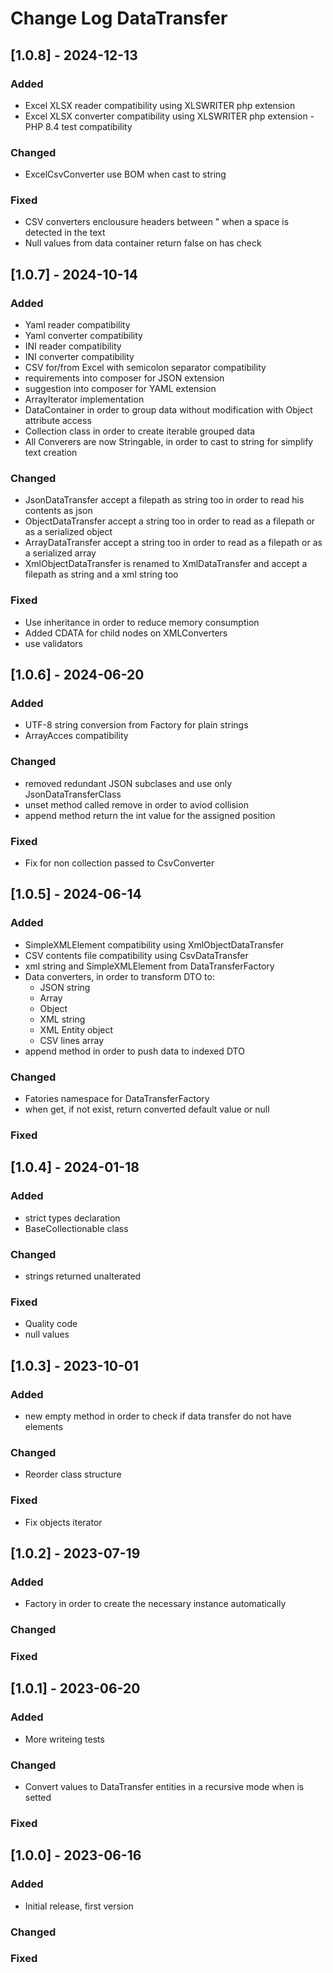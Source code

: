 # Change Log DataTransfer


## [1.0.8] - 2024-12-13

### Added
- Excel XLSX reader compatibility using XLSWRITER php extension
- Excel XLSX converter compatibility using XLSWRITER php extension
 -PHP 8.4 test compatibility

### Changed
- ExcelCsvConverter use BOM when cast to string

### Fixed
- CSV converters enclousure headers between " when a space is detected in the text
- Null values from data container return false on has check


## [1.0.7] - 2024-10-14

### Added

- Yaml reader compatibility
- Yaml converter compatibility
- INI reader compatibility
- INI converter compatibility
- CSV for/from Excel with semicolon separator compatibility
- requirements into composer for JSON extension
- suggestion into composer for YAML extension
- ArrayIterator implementation
- DataContainer in order to group data without modification with Object attribute access
- Collection class in order to create iterable grouped data
- All Converers are now Stringable, in order to cast to string for simplify text creation

### Changed

- JsonDataTransfer accept a filepath as string too in order to read his contents as json
- ObjectDataTransfer accept a string too in order to read as a filepath or as a serialized object
- ArrayDataTransfer accept a string too in order to read as a filepath or as a serialized array
- XmlObjectDataTransfer is renamed to XmlDataTransfer and accept a filepath as string and a xml string too

### Fixed

- Use inheritance in order to reduce memory consumption
- Added CDATA for child nodes on XMLConverters
- use validators

## [1.0.6] - 2024-06-20

### Added

- UTF-8 string conversion from Factory for plain strings
- ArrayAcces compatibility

### Changed

- removed redundant JSON subclases and use only JsonDataTransferClass
- unset method called remove in order to aviod collision
- append method return the int value for the assigned position

### Fixed

- Fix for non collection passed to CsvConverter


## [1.0.5] - 2024-06-14

### Added

- SimpleXMLElement compatibility using XmlObjectDataTransfer
- CSV contents file compatibility using CsvDataTransfer
- xml string and SimpleXMLElement from DataTransferFactory
- Data converters, in order to transform DTO to:
    - JSON string
    - Array
    - Object
    - XML string
    - XML Entity object
    - CSV lines array
- append method in order to push data to indexed DTO

### Changed

- Fatories namespace for DataTransferFactory
- when get, if not exist, return converted default value or null

### Fixed


## [1.0.4] - 2024-01-18

### Added

- strict types declaration
- BaseCollectionable class

### Changed

- strings returned unalterated

### Fixed

- Quality code
- null values


## [1.0.3] - 2023-10-01

### Added

- new empty method in order to check if data transfer do not have elements

### Changed

- Reorder class structure

### Fixed

- Fix objects iterator



## [1.0.2] - 2023-07-19

### Added

- Factory in order to create the necessary instance automatically

### Changed

### Fixed


## [1.0.1] - 2023-06-20

### Added

- More writeing tests

### Changed

- Convert values to DataTransfer entities in a recursive mode when is setted

### Fixed



## [1.0.0] - 2023-06-16

### Added

- Initial release, first version

### Changed

### Fixed
